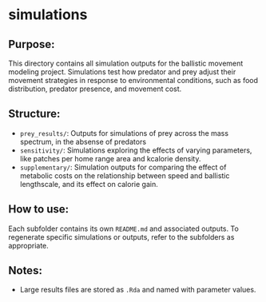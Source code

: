 # simulations

## Purpose:

This directory contains all simulation outputs for the ballistic movement modeling
project. Simulations test how predator and prey adjust their movement strategies in response 
to environmental conditions, such as food distribution, predator presence, and movement cost.

## Structure:
- `prey_results/`: Outputs for simulations of prey across the mass spectrum, in the absense of predators
- `sensitivity/`: Simulations exploring the effects of varying parameters, like patches per home range area and kcalorie density.
- `supplementary/`: Simulation outputs for comparing the effect of metabolic costs on the relationship between speed and ballistic lengthscale, and its effect on calorie gain. 

## How to use:

Each subfolder contains its own `README.md` and associated outputs. 
To regenerate specific simulations or outputs, refer to the subfolders as appropriate.

## Notes:
- Large results files are stored as `.Rda` and named with parameter values.